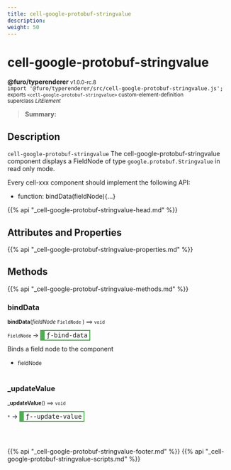 ```yaml
---
title: cell-google-protobuf-stringvalue
description: 
weight: 50
---
```


# cell-google-protobuf-stringvalue
**@furo/typerenderer** <small>v1.0.0-rc.8</small>
<br>`import '@furo/typerenderer/src/cell-google-protobuf-stringvalue.js';`<small>
<br>exports `<cell-google-protobuf-stringvalue>` custom-element-definition
<br>superclass *LitElement*</small>

> **Summary:** 

## Description

`cell-google-protobuf-stringvalue`
The cell-google-protobuf-stringvalue component displays a FieldNode of type `google.protobuf.Stringvalue` in read only mode.

Every cell-xxx component should implement the following API:
- function: bindData(fieldNode){...}

{{% api "_cell-google-protobuf-stringvalue-head.md" %}}

## Attributes and Properties
{{% api "_cell-google-protobuf-stringvalue-properties.md" %}}






## Methods
{{% api "_cell-google-protobuf-stringvalue-methods.md" %}}


### **bindData**
<small>**bindData**(*fieldNode* `FieldNode` ) ⟹ `void`</small>

<small>`FieldNode` </small> →
<span  style="border-width:2px 2px 2px 10px; border-style: solid;border-color:  rgb(76, 175, 80);font-family:monospace; padding:2px 4px;">ƒ-bind-data</span>

Binds a field node to the component

- <small>fieldNode </small>
<br><br>

### **_updateValue**
<small>**_updateValue**() ⟹ `void`</small>

<small>`*`</small> →
<span  style="border-width:2px 2px 2px 10px; border-style: solid;border-color:  rgb(76, 175, 80);font-family:monospace; padding:2px 4px;">ƒ--update-value</span>



<br><br>





{{% api "_cell-google-protobuf-stringvalue-footer.md" %}}
{{% api "_cell-google-protobuf-stringvalue-scripts.md" %}}
